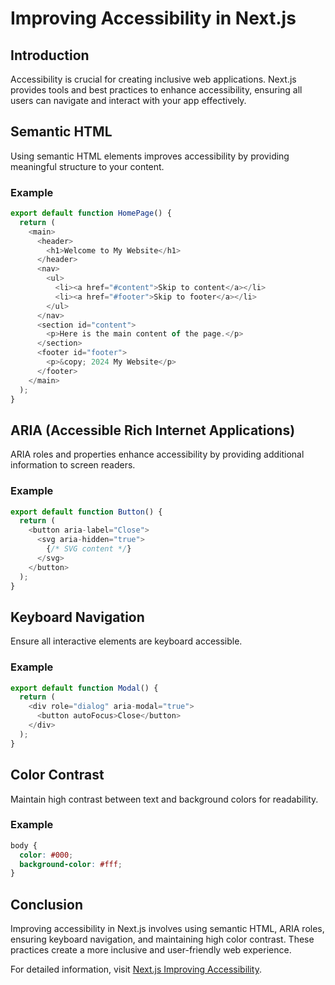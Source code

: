 # Improving Accessibility in Next.js

## Introduction

Accessibility is crucial for creating inclusive web applications. Next.js provides tools and best practices to enhance accessibility, ensuring all users can navigate and interact with your app effectively.

## Semantic HTML

Using semantic HTML elements improves accessibility by providing meaningful structure to your content.

### Example

```javascript
export default function HomePage() {
  return (
    <main>
      <header>
        <h1>Welcome to My Website</h1>
      </header>
      <nav>
        <ul>
          <li><a href="#content">Skip to content</a></li>
          <li><a href="#footer">Skip to footer</a></li>
        </ul>
      </nav>
      <section id="content">
        <p>Here is the main content of the page.</p>
      </section>
      <footer id="footer">
        <p>&copy; 2024 My Website</p>
      </footer>
    </main>
  );
}
```

## ARIA (Accessible Rich Internet Applications)

ARIA roles and properties enhance accessibility by providing additional information to screen readers.

### Example

```javascript
export default function Button() {
  return (
    <button aria-label="Close">
      <svg aria-hidden="true">
        {/* SVG content */}
      </svg>
    </button>
  );
}
```

## Keyboard Navigation

Ensure all interactive elements are keyboard accessible.

### Example

```javascript
export default function Modal() {
  return (
    <div role="dialog" aria-modal="true">
      <button autoFocus>Close</button>
    </div>
  );
}
```

## Color Contrast

Maintain high contrast between text and background colors for readability.

### Example

```css
body {
  color: #000;
  background-color: #fff;
}
```

## Conclusion

Improving accessibility in Next.js involves using semantic HTML, ARIA roles, ensuring keyboard navigation, and maintaining high color contrast. These practices create a more inclusive and user-friendly web experience.

For detailed information, visit [Next.js Improving Accessibility](https://nextjs.org/learn/dashboard-app/improving-accessibility).